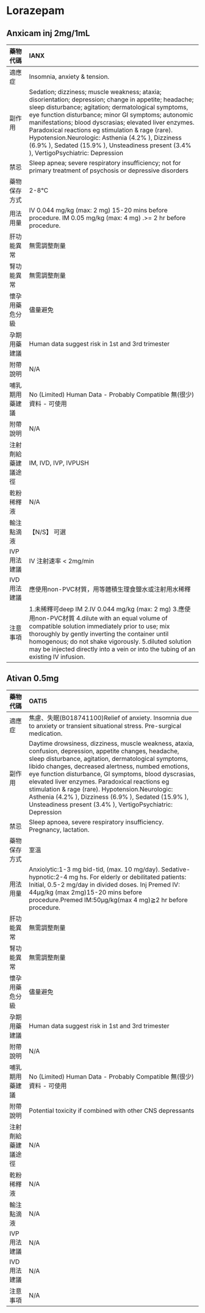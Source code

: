 # Lorazepam

## Anxicam inj 2mg/1mL

| 藥物代碼           | IANX                                                                                                                                                                                                                                                                                                                                                                                                                                                                            |
|:-------------------|:--------------------------------------------------------------------------------------------------------------------------------------------------------------------------------------------------------------------------------------------------------------------------------------------------------------------------------------------------------------------------------------------------------------------------------------------------------------------------------|
| 適應症             | Insomnia, anxiety & tension.                                                                                                                                                                                                                                                                                                                                                                                                                                                    |
| 副作用             | Sedation; dizziness; muscle weakness; ataxia; disorientation; depression; change in appetite; headache; sleep disturbance; agitation; dermatological symptoms, eye function disturbance; minor GI symptoms; autonomic manifestations; blood dyscrasias; elevated liver enzymes. Paradoxical reactions eg stimulation & rage (rare). Hypotension.Neurologic: Asthenia (4.2% ), Dizziness (6.9% ), Sedated (15.9% ), Unsteadiness present (3.4% ), VertigoPsychiatric: Depression |
| 禁忌               | Sleep apnea; severe respiratory insufficiency; not for primary treatment of psychosis or depressive disorders                                                                                                                                                                                                                                                                                                                                                                   |
| 藥物保存方式       | 2-8℃                                                                                                                                                                                                                                                                                                                                                                                                                                                                            |
| 用法用量           | IV 0.044 mg/kg (max: 2 mg) 15-20 mins before procedure. IM 0.05 mg/kg (max: 4 mg) .>= 2 hr before procedure.                                                                                                                                                                                                                                                                                                                                                                    |
| 肝功能異常         | 無需調整劑量                                                                                                                                                                                                                                                                                                                                                                                                                                                                    |
| 腎功能異常         | 無需調整劑量                                                                                                                                                                                                                                                                                                                                                                                                                                                                    |
| 懷孕用藥危分級     | 儘量避免                                                                                                                                                                                                                                                                                                                                                                                                                                                                        |
| 孕期用藥建議       | Human data suggest risk in 1st and 3rd trimester                                                                                                                                                                                                                                                                                                                                                                                                                                |
| 附帶說明           | N/A                                                                                                                                                                                                                                                                                                                                                                                                                                                                             |
| 哺乳期用藥建議     | No (Limited) Human Data - Probably Compatible 無(很少)資料 - 可使用                                                                                                                                                                                                                                                                                                                                                                                                             |
| 附帶說明           | N/A                                                                                                                                                                                                                                                                                                                                                                                                                                                                             |
| 注射劑給藥建議途徑 | IM, IVD, IVP, IVPUSH                                                                                                                                                                                                                                                                                                                                                                                                                                                            |
| 乾粉稀釋液         | N/A                                                                                                                                                                                                                                                                                                                                                                                                                                                                             |
| 輸注點滴液         | 【N/S】 可選                                                                                                                                                                                                                                                                                                                                                                                                                                                                    |
| IVP 用法建議       | IV 注射速率 < 2mg/min                                                                                                                                                                                                                                                                                                                                                                                                                                                           |
| IVD 用法建議       | 應使用non-PVC材質，用等體積生理食鹽水或注射用水稀釋                                                                                                                                                                                                                                                                                                                                                                                                                             |
| 注意事項           | 1.未稀釋可deep IM 2.IV 0.044 mg/kg (max: 2 mg) 3.應使用non-PVC材質 4.dilute with an equal volume of compatible solution immediately prior to use; mix thoroughly by gently inverting the container until homogenous; do not shake vigorously. 5.diluted solution may be injected directly into a vein or into the tubing of an existing IV infusion.                                                                                                                            |

## Ativan 0.5mg

| 藥物代碼           | OATI5                                                                                                                                                                                                                                                                                                                                                                                                                                                                                                    |
|:-------------------|:---------------------------------------------------------------------------------------------------------------------------------------------------------------------------------------------------------------------------------------------------------------------------------------------------------------------------------------------------------------------------------------------------------------------------------------------------------------------------------------------------------|
| 適應症             | 焦慮、失眠(B018741100)Relief of anxiety. Insomnia due to anxiety or transient situational stress. Pre-surgical medication.                                                                                                                                                                                                                                                                                                                                                                               |
| 副作用             | Daytime drowsiness, dizziness, muscle weakness, ataxia, confusion, depression, appetite changes, headache, sleep disturbance, agitation, dermatological symptoms, libido changes, decreased alertness, numbed emotions, eye function disturbance, GI symptoms, blood dyscrasias, elevated liver enzymes. Paradoxical reactions eg stimulation & rage (rare). Hypotension.Neurologic: Asthenia (4.2% ), Dizziness (6.9% ), Sedated (15.9% ), Unsteadiness present (3.4% ), VertigoPsychiatric: Depression |
| 禁忌               | Sleep apnoea, severe respiratory insufficiency. Pregnancy, lactation.                                                                                                                                                                                                                                                                                                                                                                                                                                    |
| 藥物保存方式       | 室溫                                                                                                                                                                                                                                                                                                                                                                                                                                                                                                     |
| 用法用量           | Anxiolytic:1-3 mg bid-tid, (max. 10 mg/day).  Sedative-hypnotic:2-4 mg hs. For elderly or debilitated patients:  Initial, 0.5-2 mg/day in divided doses.  Inj Premed IV: 44μg/kg (max 2mg)15-20 mins before procedure.Premed IM:50μg/kg(max 4 mg)≧2 hr before procedure.                                                                                                                                                                                                                                 |
| 肝功能異常         | 無需調整劑量                                                                                                                                                                                                                                                                                                                                                                                                                                                                                             |
| 腎功能異常         | 無需調整劑量                                                                                                                                                                                                                                                                                                                                                                                                                                                                                             |
| 懷孕用藥危分級     | 儘量避免                                                                                                                                                                                                                                                                                                                                                                                                                                                                                                 |
| 孕期用藥建議       | Human data suggest risk in 1st and 3rd trimester                                                                                                                                                                                                                                                                                                                                                                                                                                                         |
| 附帶說明           | N/A                                                                                                                                                                                                                                                                                                                                                                                                                                                                                                      |
| 哺乳期用藥建議     | No (Limited) Human Data - Probably Compatible 無(很少)資料 - 可使用                                                                                                                                                                                                                                                                                                                                                                                                                                      |
| 附帶說明           | Potential toxicity if combined with other CNS depressants                                                                                                                                                                                                                                                                                                                                                                                                                                                |
| 注射劑給藥建議途徑 | N/A                                                                                                                                                                                                                                                                                                                                                                                                                                                                                                      |
| 乾粉稀釋液         | N/A                                                                                                                                                                                                                                                                                                                                                                                                                                                                                                      |
| 輸注點滴液         | N/A                                                                                                                                                                                                                                                                                                                                                                                                                                                                                                      |
| IVP 用法建議       | N/A                                                                                                                                                                                                                                                                                                                                                                                                                                                                                                      |
| IVD 用法建議       | N/A                                                                                                                                                                                                                                                                                                                                                                                                                                                                                                      |
| 注意事項           | N/A                                                                                                                                                                                                                                                                                                                                                                                                                                                                                                      |

